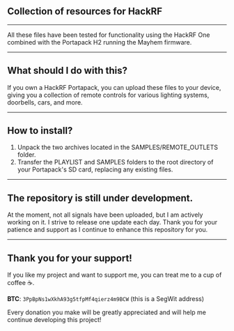 ## Collection of resources for HackRF
-----
All these files have been tested for functionality using the HackRF One combined with the Portapack H2 running the Mayhem firmware.

-----
## What should I do with this?
If you own a HackRF Portapack, you can upload these files to your device, giving you a collection of remote controls for various lighting systems, doorbells, cars, and more.

-----
## How to install?

1. Unpack the two archives located in the SAMPLES/REMOTE_OUTLETS folder.
2. Transfer the PLAYLIST and SAMPLES folders to the root directory of your Portapack's SD card, replacing any existing files.

-----
## The repository is still under development.
At the moment, not all signals have been uploaded, but I am actively working on it. 
I strive to release one update each day. 
Thank you for your patience and support as I continue to enhance this repository for you.

-----
## Thank you for your support!
If you like my project and want to support me, you can treat me to a cup of coffee ☕.

**BTC**: `3PpBpNs1wXkhA93g5tfpMf4qierz4m9BCW` (this is a SegWit address)

Every donation you make will be greatly appreciated and will help me continue developing this project!